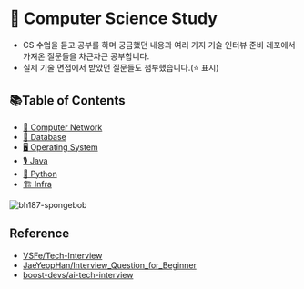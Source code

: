 # 🚀 Computer Science Study

- CS 수업을 듣고 공부를 하며 궁금했던 내용과 여러 가지 기술 인터뷰 준비 레포에서 가져온 질문들을 차근차근 공부합니다.
- 실제 기술 면접에서 받았던 질문들도 첨부했습니다.(⭐️ 표시)

## 📚Table of Contents

- [🛜 Computer Network](https://github.com/ddoddii/Computer-Science-Study/blob/main/network/network.md)
- [💾 Database](https://github.com/ddoddii/Computer-Science-Study/blob/main/database/database.md)
- [🖥️ Operating System](https://github.com/ddoddii/Computer-Science-Study/blob/main/operating-system/os.md)
- [🎙️ Java](https://github.com/ddoddii/Computer-Science-Study/blob/main/java/java.md)
- [🐍 Python](https://github.com/ddoddii/Computer-Science-Study/blob/main/python/python.md)
- [🏗️ Infra](https://github.com/ddoddii/Computer-Science-Study/blob/main/infra/infra.md)

![bh187-spongebob](https://github.com/ddoddii/ddoddii.github.io/assets/95014836/7180177c-cdac-40aa-91e0-abf24de0d175)

## Reference

- [VSFe/Tech-Interview](https://github.com/VSFe/Tech-Interview)
- [JaeYeopHan/Interview_Question_for_Beginner](https://github.com/JaeYeopHan/Interview_Question_for_Beginner)
- [boost-devs/ai-tech-interview](https://github.com/boost-devs/ai-tech-interview)
